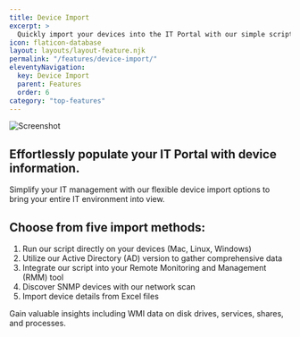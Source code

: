 ```yaml
---
title: Device Import
excerpt: >
  Quickly import your devices into the IT Portal with our simple script.
icon: flaticon-database
layout: layouts/layout-feature.njk
permalink: "/features/device-import/"
eleventyNavigation:
  key: Device Import
  parent: Features
  order: 6
category: "top-features"
---
```


<img class="img-fluid mb-4" src="{{ baseUrl }}/assets/migrated/wmi-1.png" alt="Screenshot">

## Effortlessly populate your IT Portal with device information.

Simplify your IT management with our flexible device import options to bring your entire IT environment into view.

## Choose from five import methods:

1. Run our script directly on your devices (Mac, Linux, Windows)
2. Utilize our Active Directory (AD) version to gather comprehensive data
3. Integrate our script into your Remote Monitoring and Management (RMM) tool
4. Discover SNMP devices with our network scan
5. Import device details from Excel files

Gain valuable insights including WMI data on disk drives, services, shares, and processes.